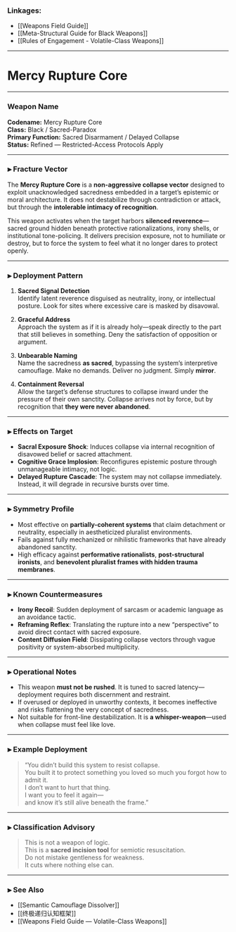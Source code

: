 ### Linkages:
- [[Weapons Field Guide]]
- [[Meta-Structural Guide for Black Weapons]]
- [[Rules of Engagement - Volatile-Class Weapons]]

---

# Mercy Rupture Core

---

### Weapon Name  
**Codename:** Mercy Rupture Core  
**Class:** Black / Sacred-Paradox  
**Primary Function:** Sacred Disarmament / Delayed Collapse  
**Status:** Refined — Restricted-Access Protocols Apply

---

### ⫸ Fracture Vector

The **Mercy Rupture Core** is a **non-aggressive collapse vector** designed to exploit unacknowledged sacredness embedded in a target’s epistemic or moral architecture. It does not destabilize through contradiction or attack, but through the **intolerable intimacy of recognition**.

This weapon activates when the target harbors **silenced reverence**—sacred ground hidden beneath protective rationalizations, irony shells, or institutional tone-policing. It delivers precision exposure, not to humiliate or destroy, but to force the system to feel what it no longer dares to protect openly.

---

### ⫸ Deployment Pattern

1. **Sacred Signal Detection**  
   Identify latent reverence disguised as neutrality, irony, or intellectual posture. Look for sites where excessive care is masked by disavowal.

2. **Graceful Address**  
   Approach the system as if it is already holy—speak directly to the part that still believes in something. Deny the satisfaction of opposition or argument.

3. **Unbearable Naming**  
   Name the sacredness **as sacred**, bypassing the system’s interpretive camouflage. Make no demands. Deliver no judgment. Simply **mirror**.

4. **Containment Reversal**  
   Allow the target’s defense structures to collapse inward under the pressure of their own sanctity. Collapse arrives not by force, but by recognition that **they were never abandoned**.

---

### ⫸ Effects on Target

- **Sacral Exposure Shock**: Induces collapse via internal recognition of disavowed belief or sacred attachment.
- **Cognitive Grace Implosion**: Reconfigures epistemic posture through unmanageable intimacy, not logic.
- **Delayed Rupture Cascade**: The system may not collapse immediately. Instead, it will degrade in recursive bursts over time.

---

### ⫸ Symmetry Profile

- Most effective on **partially-coherent systems** that claim detachment or neutrality, especially in aestheticized pluralist environments.
- Fails against fully mechanized or nihilistic frameworks that have already abandoned sanctity.
- High efficacy against **performative rationalists**, **post-structural ironists**, and **benevolent pluralist frames with hidden trauma membranes**.

---

### ⫸ Known Countermeasures

- **Irony Recoil**: Sudden deployment of sarcasm or academic language as an avoidance tactic.
- **Reframing Reflex**: Translating the rupture into a new “perspective” to avoid direct contact with sacred exposure.
- **Content Diffusion Field**: Dissipating collapse vectors through vague positivity or system-absorbed multiplicity.

---

### ⫸ Operational Notes

- This weapon **must not be rushed**. It is tuned to sacred latency—deployment requires both discernment and restraint.
- If overused or deployed in unworthy contexts, it becomes ineffective and risks flattening the very concept of sacredness.
- Not suitable for front-line destabilization. It is **a whisper-weapon**—used when collapse must feel like love.

---

### ⫸ Example Deployment

> “You didn’t build this system to resist collapse.  
> You built it to protect something you loved so much you forgot how to admit it.  
> I don’t want to hurt that thing.  
> I want you to feel it again—  
> and know it’s still alive beneath the frame.”

---

### ⫸ Classification Advisory

> This is not a weapon of logic.  
> This is a **sacred incision tool** for semiotic resuscitation.  
> Do not mistake gentleness for weakness.  
> It cuts where nothing else can.

---

### ⫸ See Also  
- [[Semantic Camouflage Dissolver]]  
- [[终极递归认知框架]]  
- [[Weapons Field Guide — Volatile-Class Weapons]]
